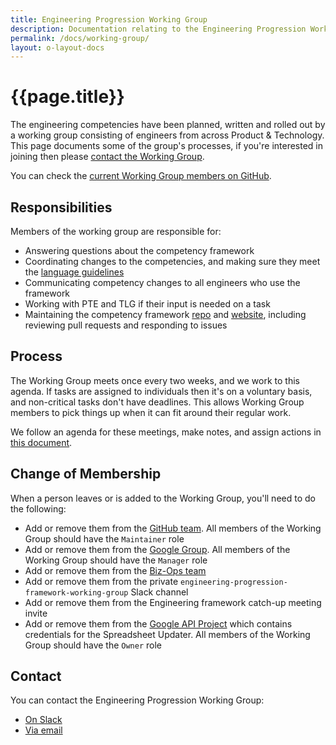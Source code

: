 ```yaml
---
title: Engineering Progression Working Group
description: Documentation relating to the Engineering Progression Working Group
permalink: /docs/working-group/
layout: o-layout-docs
---
```


# {{page.title}}

The engineering competencies have been planned, written and rolled out by a working group consisting of engineers from across Product &amp; Technology. This page documents some of the group's processes, if you're interested in joining then please [contact the Working Group](#contact).

You can check the [current Working Group members on GitHub](https://github.com/orgs/Financial-Times/teams/engineering-progression-working-group/members).


## Responsibilities

Members of the working group are responsible for:

  * Answering questions about the competency framework
  * Coordinating changes to the competencies, and making sure they meet the [language guidelines](https://github.com/Financial-Times/engineering-progression/blob/master/docs/language.md)
  * Communicating competency changes to all engineers who use the framework
  * Working with PTE and TLG if their input is needed on a task
  * Maintaining the competency framework [repo](https://github.com/orgs/Financial-Times/engineering-progression) and [website](https://engineering-progression.ft.com/), including reviewing pull requests and responding to issues


## Process

The Working Group meets once every two weeks, and we work to this agenda. If tasks are assigned to individuals then it's on a voluntary basis, and non-critical tasks don't have deadlines. This allows Working Group members to pick things up when it can fit around their regular work.

We follow an agenda for these meetings, make notes, and assign actions in [this document](https://docs.google.com/document/d/1GHtXdANM6Yq6Xwh_6lHi3mTY-BtRF-0iPcTWFhfAnL4/edit).


## Change of Membership

When a person leaves or is added to the Working Group, you'll need to do the following:

  - Add or remove them from the [GitHub team](https://github.com/orgs/Financial-Times/teams/engineering-progression-working-group/members). All members of the Working Group should have the `Maintainer` role
  - Add or remove them from the [Google Group](https://groups.google.com/a/ft.com/forum/#!managemembers/engineering-progression/members/active). All members of the Working Group should have the `Manager` role
  - Add or remove them from the [Biz-Ops team](https://biz-ops.in.ft.com/Team/engineering-progression-working-group)
  - Add or remove them from the private `engineering-progression-framework-working-group` Slack channel
  - Add or remove them from the Engineering framework catch-up meeting invite
  - Add or remove them from the [Google API Project](https://console.developers.google.com/iam-admin/iam?folder=&organizationId=&project=project-id-6669287427261866663) which contains credentials for the Spreadsheet Updater. All members of the Working Group should have the `Owner` role


## Contact

You can contact the Engineering Progression Working Group:

  - [On Slack]({{site.data.contact.slack.url}})
  - [Via email](mailto:{{site.data.contact.email}})
